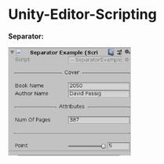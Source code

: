 # Unity-Editor-Scripting

**Separator:**

<img src="Separator/example1.png" width="250px"></img><br>